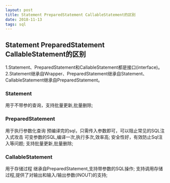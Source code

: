 ```yaml
--- 
layout: post
title: Statement PreparedStatement CallableStatement的区别
date: 2018-11-13
tags: sql
---
```


## **Statement PreparedStatement CallableStatement的区别**  
1.Statement、PreparedStatement和CallableStatement都是接口(interface)。    
2.Statement继承自Wrapper、PreparedStatement继承自Statement、CallableStatement继承自PreparedStatement。  
### **Statement** 
用于不带参的查询，支持批量更新,批量删除;   
### **PreparedStatement**  
用于执行参数化查询  预编译完的sql，只需传入参数即可，可以阻止常见的SQL注入式攻击    可变参数的SQL,编译一次,执行多次,效率高;    安全性好，有效防止Sql注入等问题;  支持批量更新,批量删除; 
### **CallableStatement**
用于存储过程  继承自PreparedStatement,支持带参数的SQL操作;  支持调用存储过程,提供了对输出和输入/输出参数(INOUT)的支持;  
